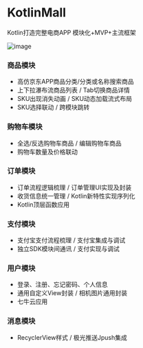 # KotlinMall
Kotlin打造完整电商APP  模块化+MVP+主流框架

![image](https://github.com/wuchao226/KotlinMall/blob/master/image/preview.gif)


### 商品模块
- 高仿京东APP商品分类/分类或名称搜索商品
- 上下拉瀑布流商品列表 / Tab切换商品详情
- SKU出现消失动画 / SKU动态加载流式布局
- SKU选择联动 / 跨模块跳转

### 购物车模块
- 全选/反选购物车商品 / 编辑购物车商品
- 购物车数量及价格联动

### 订单模块
- 订单流程逻辑梳理 / 订单管理UI实现及封装
- 收货信息统一管理 / Kotlin新特性实现序列化
- Kotlin顶层函数应用

### 支付模块
- 支付宝支付流程梳理 / 支付宝集成与调试
- 独立SDK模块间通讯 / 支付实现与调试

### 用户模块
- 登录、注册、忘记密码、个人信息
- 通用自定义View封装 / 相机图片通用封装
- 七牛云应用

### 消息模块
- RecyclerView样式 / 极光推送Jpush集成
